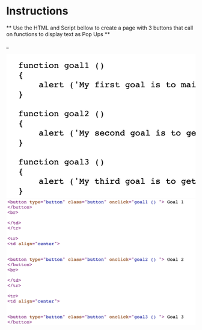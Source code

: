 # Instructions  

  ** Use the HTML and Script bellow to create a page with 3 buttons that call on functions to display text as Pop Ups **

  _

 
  ![alt text](assets/Script.png)
  ![alt text](assets/PartialHTML.png)  
  